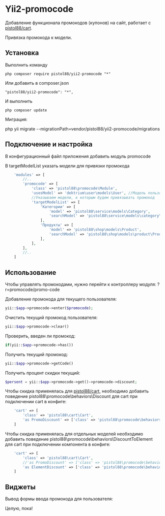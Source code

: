 Yii2-promocode
==========
Добавление функционала промокодов (купонов) на сайт, работает с [pistol88/cart](http://github.com/pistol88/yii2-cart).

Привязка промокода к модели.

Установка
---------------------------------
Выполнить команду

```
php composer require pistol88/yii2-promocode "*"
```

Или добавить в composer.json

```
"pistol88/yii2-promocode": "*",
```

И выполнить

```
php composer update
```

Миграция:

php yii migrate --migrationPath=vendor/pistol88/yii2-promocode/migrations

Подключение и настройка
---------------------------------
В конфигурационный файл приложения добавить модуль promocode 

В targetModelList указать модели для привязки промокода

```php
    'modules' => [
        //..
        'promocode' => [
            'class' => 'pistol88\promocode\Module',
            'usesModel' => 'dektrium\user\models\User', //Модель пользователей
            //Указываем модели, к которым будем привязывать промокод
            'targetModelList' => [
                'Категории' => [
                    'model' => 'pistol88\service\models\Category',
                    'searchModel' => 'pistol88\service\models\category\CategorySearch'
                ],
                'Продукты' => [
                    'model' => 'pistol88\shop\models\Product',
                    'searchModel' => 'pistol88\shop\models\product\ProductSearch'
                ],            
            ],
        ],
        //..
    ]
```

Использование
---------------------------------

Чтобы управлять промокодами, нужно перейти к контроллеру модуля: ?r=promocode/promo-code

Добавление промокода для текущего пользователя:
```php
yii::$app->promocode->enter($promocode);
```

Очистить текущий промокод пользователя:
```php
yii::$app->promocode->clear()
```

Проверить, введен ли промокод:
```php
if(yii::$app->promocode->has())
```

Получить текущий промокод:
```php
yii::$app->promocode->getCode()
```

Получить процент скидки текущий:
```php
$persent = yii::$app->promocode->get()->promocode->discount;
```

Чтобы скидка применялась для [pistol88/cart](http://github.com/pistol88/yii2-cart), необходимо добавить поведение pistol88\promocode\behaviors\Discount для cart при подключении cart в конфиге:

```php
    'cart' => [
        'class' => 'pistol88\cart\Cart',
        'as PromoDiscount' => ['class' => 'pistol88\promocode\behaviors\Discount'],
    ]
```

Чтобы скидка применялась для отдельных моделей необходимо добавить поведение pistol88\promocode\behaviors\DiscountToElement для cart при подключении компонента в конфиге:

```php
    'cart' => [
        'class' => 'pistol88\cart\Cart',
        //'as PromoDiscount' => ['class' => 'pistol88\promocode\behaviors\Discount'],
        'as ElementDiscount' => ['class' => 'pistol88\promocode\behaviors\DiscountToElement'],
    ]
```

Виджеты
---------------------------------
Вывод формы ввода промокода для пользователя:
<?=\pistol88\promocode\widgets\Enter::widget();?>

Целую, пока!
